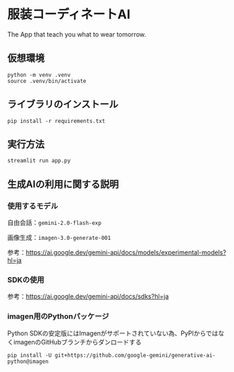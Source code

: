 # 服装コーディネートAI
The App that teach you what to wear tomorrow.

## 仮想環境
```shell
python -m venv .venv
source .venv/bin/activate
```

## ライブラリのインストール
```shell
pip install -r requirements.txt
```

## 実行方法
```shell
streamlit run app.py
```

## 生成AIの利用に関する説明

### 使用するモデル

自由会話：`gemini-2.0-flash-exp`

画像生成：`imagen-3.0-generate-001`

参考：https://ai.google.dev/gemini-api/docs/models/experimental-models?hl=ja

### SDKの使用

参考：https://ai.google.dev/gemini-api/docs/sdks?hl=ja

### imagen用のPythonパッケージ

Python SDKの安定版にはImagenがサポートされていない為、PyPlからではなくimagenのGitHubブランチからダンロードする
```shell
pip install -U git+https://github.com/google-gemini/generative-ai-python@imagen
```
